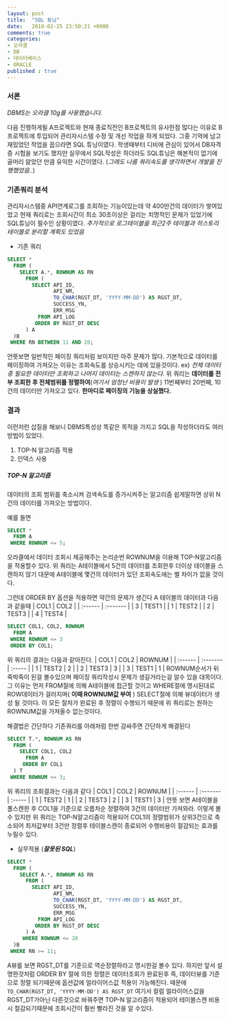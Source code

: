 ```yaml
---
layout: post
title:  "SQL 튜닝"
date:   2018-02-25 23:50:21 +0900
comments: true
categories:
- 오라클
- DB
- 데이터베이스
- ORACLE
published : true
---
```


### 서론
_DBMS는 오라클 10g를 사용했습니다._

다음 진행하게될 A프로젝트와 현재 종료직전인 B프로젝트의 유사한점 많다는 이유로 B프로젝트에 투입되어 관리자시스템 수정 및 개선 작업을 하게 되었다.
그중 기억에 남고 재밌었던 작업을 꼽으라면 SQL 튜닝이였다.
학생때부터 디비에 관심이 있어서 DB자격증 시험을 보기도 했지만 실무에서 SQL작성은 하더라도 SQL튜닝은 해본적이 없기에 골머리 앓았던 만큼 유익한 시간이였다. (_그래도 나름 쿼리속도를 생각하면서 개발을 진행했었음.._)

### 기존쿼리 분석

관리자시스템중 API연계로그를 조회하는 기능이있는데 약 400만건의 데이터가 쌓여있었고 현재 쿼리로는 조회시간이 최소 30초이상은 걸리는 치명적인 문제가 있었기에 SQL튜닝이 필수인 상황이였다.
 _추가적으로 로그테이블을 최근2주 테이블과 히스토리테이블로 분리할 계획도 있었음_

- 기존 쿼리
``` SQL
SELECT *
  FROM (
    SELECT A.*, ROWNUM AS RN
      FROM (
        SELECT API_ID,
               API_NM,
               TO_CHAR(RGST_DT, 'YYYY-MM-DD') AS RGST_DT,
               SUCCESS_YN,
               ERR_MSG
          FROM API_LOG
         ORDER BY RGST_DT DESC
      ) A
  )B
 WHERE RN BETWEEN 11 AND 20;
```
언뜻보면 일반적인 페이징 쿼리처럼 보이지만 아주 문제가 많다.
기본적으로 데이터를 페이징하여 가져오는 이유는 조회속도를 상승시키는 데에 있을것이다. ex) _전체 데이터중 필요한 데이터만 조회하고 나머지 데이터는 스캔하지 않는다._
위 쿼리는 **데이터를 전부 조회한 후 전체범위를 정렬하여**(_여기서 엄청난 비용이 발생_ ) 11번째부터 20번째, 10건의 데이터만 가져오고 있다.
**한마디로 페이징의 기능을 상실했다.**

### 결과
이런저런 삽질을 해보니 DBMS특성상 똑같은 목적을 가지고 SQL을 작성하더라도 여러방법이 있었다.
1. TOP-N 알고리즘 적용
2. 인덱스 사용

##### TOP-N 알고리즘
데이터의 조회 범위를 축소시켜 검색속도를 증가시켜주는 알고리즘
쉽게말하면 상위 N건의 데이터를 가져오는 방법이다.


예를 들면
``` SQL
SELECT *
  FROM A
 WHERE ROWNUM <= 5;
```
오라클에서 데이터 조회시 제공해주는 논리순번 ROWNUM을 이용해 TOP-N알고리즘을 적용할수 있다. 위 쿼리는 A테이블에서 5건의 데이터를 조회한후 더이상 테이블을 스캔하지 않기 대문에 A테이블에 몇건의 데이터가 있던 조회속도에는 별 차이가 없을 것이다.

그런데 ORDER BY 옵션을 적용하면 약간의 문제가 생긴다
A 테이블의 데이터과 다음과 같을때
| COL1    | COL2     |
| :------ | :------- |
| 3       | TEST1    |
| 1       | TEST2    |
| 2       | TEST3    |
| 4       | TEST4    |
``` SQL
SELECT COL1, COL2, ROWNUM
  FROM A
 WHERE ROWNUM <= 3
 ORDER BY COL1;
```
위 쿼리의 결과는 다음과 같아진다.
| COL1    | COL2     | ROWNUM |
| :------ | :------- | :----- |
| 1       | TEST2    | 2      |
| 2       | TEST3    | 3      |
| 3       | TEST1    | 1      |
ROWNUM순서가 뒤죽박죽이 된걸 볼수있으며 페이징 쿼리작성시 문제가 생길거라는걸 알수 있을 대목이다.
그 이유는 먼저 FROM절에 의해 A테이블에 접근할 것이고 WHERE절에 명시된대로 ROW데이터가 걸러지며( __이때 ROWNUM값 부여__ ) SELECT절에 의해 뷰데이터가 생성 될 것이다.
이 모든 절차가 완료된 후 정렬이 수행되기 때문에 위 쿼리로는 원하는 ROWNUM값을 가져올수 없는것이다.

해결법은 간단하다 기존쿼리를 아래처럼 한번 감싸주면 간단하게 해결된다
``` SQL
SELECT T.*, ROWNUM AS RN
  FROM (
    SELECT COL1, COL2
      FROM A
     ORDER BY COL1
  ) T
 WHERE ROWNUM <= 3;
```
위 쿼리의 조회결과는 다음과 같다
| COL1    | COL2     | ROWNUM |
| :------ | :------- | :----- |
| 1       | TEST2    | 1      |
| 2       | TEST3    | 2      |
| 3       | TEST1    | 3      |
언뜻 보면 A테이블을 풀스캔한 후 COL1을 기준으로 오름차순 정렬하여 3건의 데이터만 가져와라. 이렇게 볼수 있지만 위 쿼리는 TOP-N알고리즘이 적용되어  COL1의 정렬범위가 상위3건으로 축소되어 최저값부터 3건만 정렬후 테이블스캔이 종료되어 수행비용이 절감되는 효과를 누릴수 있다.

- 실무적용 (**_잘못된 SQL_**)
``` SQL
SELECT *
  FROM (
    SELECT A.*, ROWNUM AS RN
      FROM (
        SELECT API_ID,
               API_NM,
               TO_CHAR(RGST_DT, 'YYYY-MM-DD') AS RGST_DT,
               SUCCESS_YN,
               ERR_MSG
          FROM API_LOG
         ORDER BY RGST_DT DESC
      ) A
     WHERE ROWNUM <= 20
  )B
 WHERE RN >= 11;
```
A뷰를 보면 RGST_DT를 기준으로 역순정렬하라고 명시한걸 볼수 있다. 하지만 앞서 설명한것처럼 ORDER BY 절에 의한 정렬은 데이터조회가 완료된후 즉, 데이터뷰를 기준으로 정렬 되기때문에 옵션값에 얼라이어스값 적용이 가능해진다. 때문에 `TO_CHAR(RGST_DT, 'YYYY-MM-DD') AS RGST_DT` 여기서 컬럼 얼라이어스값을 RGST_DT가아닌 다른것으로 바꿔주면 TOP-N 알고리즘이 적용되어 테이블스캔 비용시 절감되기때문에 조회시간이 훨씬 빨라진 것을 알 수있다.
